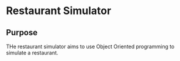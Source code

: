 # Restaurant Simulator

## Purpose 
THe restaurant simulator aims to use Object Oriented programming to simulate a restaurant.
